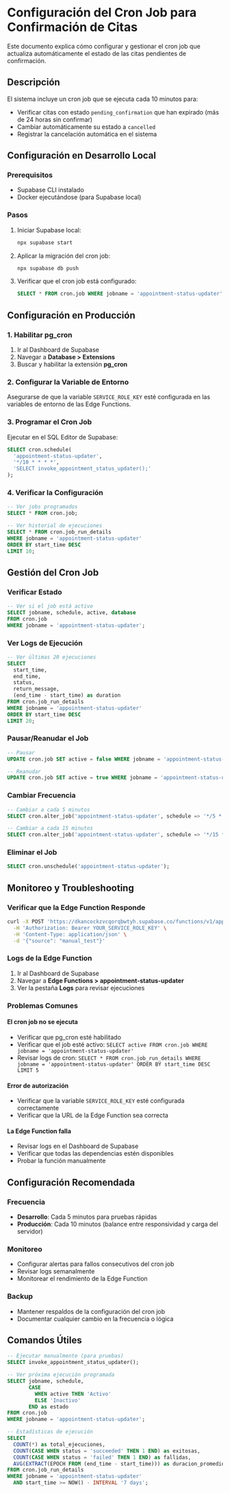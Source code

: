 # Configuración del Cron Job para Confirmación de Citas

Este documento explica cómo configurar y gestionar el cron job que actualiza automáticamente el estado de las citas pendientes de confirmación.

## Descripción

El sistema incluye un cron job que se ejecuta cada 10 minutos para:
- Verificar citas con estado `pending_confirmation` que han expirado (más de 24 horas sin confirmar)
- Cambiar automáticamente su estado a `cancelled`
- Registrar la cancelación automática en el sistema

## Configuración en Desarrollo Local

### Prerequisitos
- Supabase CLI instalado
- Docker ejecutándose (para Supabase local)

### Pasos
1. Iniciar Supabase local:
   ```bash
   npx supabase start
   ```

2. Aplicar la migración del cron job:
   ```bash
   npx supabase db push
   ```

3. Verificar que el cron job está configurado:
   ```sql
   SELECT * FROM cron.job WHERE jobname = 'appointment-status-updater';
   ```

## Configuración en Producción

### 1. Habilitar pg_cron
1. Ir al Dashboard de Supabase
2. Navegar a **Database > Extensions**
3. Buscar y habilitar la extensión **pg_cron**

### 2. Configurar la Variable de Entorno
Asegurarse de que la variable `SERVICE_ROLE_KEY` esté configurada en las variables de entorno de las Edge Functions.

### 3. Programar el Cron Job
Ejecutar en el SQL Editor de Supabase:

```sql
SELECT cron.schedule(
  'appointment-status-updater',
  '*/10 * * * *',
  'SELECT invoke_appointment_status_updater();'
);
```

### 4. Verificar la Configuración
```sql
-- Ver jobs programados
SELECT * FROM cron.job;

-- Ver historial de ejecuciones
SELECT * FROM cron.job_run_details 
WHERE jobname = 'appointment-status-updater' 
ORDER BY start_time DESC 
LIMIT 10;
```

## Gestión del Cron Job

### Verificar Estado
```sql
-- Ver si el job está activo
SELECT jobname, schedule, active, database 
FROM cron.job 
WHERE jobname = 'appointment-status-updater';
```

### Ver Logs de Ejecución
```sql
-- Ver últimas 20 ejecuciones
SELECT 
  start_time,
  end_time,
  status,
  return_message,
  (end_time - start_time) as duration
FROM cron.job_run_details 
WHERE jobname = 'appointment-status-updater'
ORDER BY start_time DESC 
LIMIT 20;
```

### Pausar/Reanudar el Job
```sql
-- Pausar
UPDATE cron.job SET active = false WHERE jobname = 'appointment-status-updater';

-- Reanudar
UPDATE cron.job SET active = true WHERE jobname = 'appointment-status-updater';
```

### Cambiar Frecuencia
```sql
-- Cambiar a cada 5 minutos
SELECT cron.alter_job('appointment-status-updater', schedule => '*/5 * * * *');

-- Cambiar a cada 15 minutos
SELECT cron.alter_job('appointment-status-updater', schedule => '*/15 * * * *');
```

### Eliminar el Job
```sql
SELECT cron.unschedule('appointment-status-updater');
```

## Monitoreo y Troubleshooting

### Verificar que la Edge Function Responde
```bash
curl -X POST 'https://dkancockzvcqorqbwtyh.supabase.co/functions/v1/appointment-status-updater' \
  -H 'Authorization: Bearer YOUR_SERVICE_ROLE_KEY' \
  -H 'Content-Type: application/json' \
  -d '{"source": "manual_test"}'
```

### Logs de la Edge Function
1. Ir al Dashboard de Supabase
2. Navegar a **Edge Functions > appointment-status-updater**
3. Ver la pestaña **Logs** para revisar ejecuciones

### Problemas Comunes

#### El cron job no se ejecuta
- Verificar que pg_cron esté habilitado
- Verificar que el job esté activo: `SELECT active FROM cron.job WHERE jobname = 'appointment-status-updater'`
- Revisar logs de cron: `SELECT * FROM cron.job_run_details WHERE jobname = 'appointment-status-updater' ORDER BY start_time DESC LIMIT 5`

#### Error de autorización
- Verificar que la variable `SERVICE_ROLE_KEY` esté configurada correctamente
- Verificar que la URL de la Edge Function sea correcta

#### La Edge Function falla
- Revisar logs en el Dashboard de Supabase
- Verificar que todas las dependencias estén disponibles
- Probar la función manualmente

## Configuración Recomendada

### Frecuencia
- **Desarrollo**: Cada 5 minutos para pruebas rápidas
- **Producción**: Cada 10 minutos (balance entre responsividad y carga del servidor)

### Monitoreo
- Configurar alertas para fallos consecutivos del cron job
- Revisar logs semanalmente
- Monitorear el rendimiento de la Edge Function

### Backup
- Mantener respaldos de la configuración del cron job
- Documentar cualquier cambio en la frecuencia o lógica

## Comandos Útiles

```sql
-- Ejecutar manualmente (para pruebas)
SELECT invoke_appointment_status_updater();

-- Ver próxima ejecución programada
SELECT jobname, schedule, 
       CASE 
         WHEN active THEN 'Activo' 
         ELSE 'Inactivo' 
       END as estado
FROM cron.job 
WHERE jobname = 'appointment-status-updater';

-- Estadísticas de ejecución
SELECT 
  COUNT(*) as total_ejecuciones,
  COUNT(CASE WHEN status = 'succeeded' THEN 1 END) as exitosas,
  COUNT(CASE WHEN status = 'failed' THEN 1 END) as fallidas,
  AVG(EXTRACT(EPOCH FROM (end_time - start_time))) as duracion_promedio_segundos
FROM cron.job_run_details 
WHERE jobname = 'appointment-status-updater'
  AND start_time >= NOW() - INTERVAL '7 days';
```